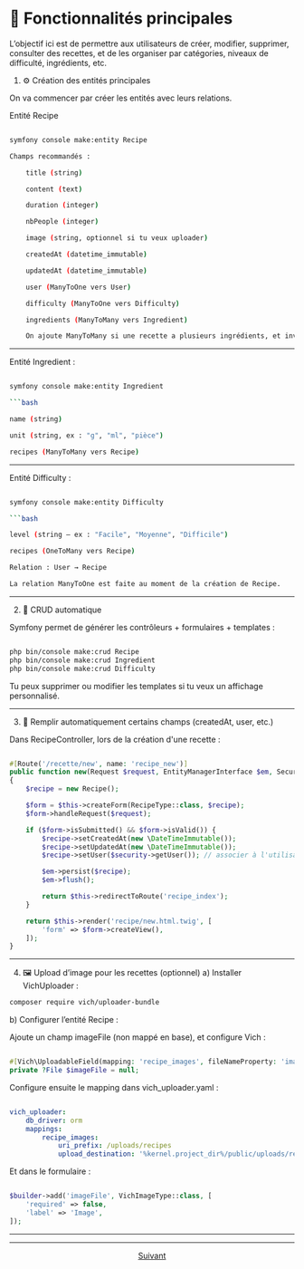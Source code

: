 # 🧩 Fonctionnalités principales

L’objectif ici est de permettre aux utilisateurs de créer, modifier, supprimer, consulter des recettes, et de les organiser par catégories, niveaux de difficulté, ingrédients, etc.

1. ⚙️ Création des entités principales

On va commencer par créer les entités avec leurs relations.

Entité Recipe

```bash

symfony console make:entity Recipe

```
```bash
Champs recommandés :

    title (string)

    content (text)

    duration (integer)

    nbPeople (integer)

    image (string, optionnel si tu veux uploader)

    createdAt (datetime_immutable)

    updatedAt (datetime_immutable)

```

```bash
    user (ManyToOne vers User)

    difficulty (ManyToOne vers Difficulty)

    ingredients (ManyToMany vers Ingredient)

    On ajoute ManyToMany si une recette a plusieurs ingrédients, et inversement.
```
---

Entité Ingredient :

```bash

symfony console make:entity Ingredient

```bash

name (string)

unit (string, ex : "g", "ml", "pièce")

recipes (ManyToMany vers Recipe)

```

---

Entité Difficulty :

```bash

symfony console make:entity Difficulty

```bash

level (string – ex : "Facile", "Moyenne", "Difficile")

recipes (OneToMany vers Recipe)

Relation : User → Recipe

La relation ManyToOne est faite au moment de la création de Recipe.
```

---

2. 💾 CRUD automatique

Symfony permet de générer les contrôleurs + formulaires + templates :

```bash

php bin/console make:crud Recipe
php bin/console make:crud Ingredient
php bin/console make:crud Difficulty

```

Tu peux supprimer ou modifier les templates si tu veux un affichage personnalisé.

---

3. 🧠 Remplir automatiquement certains champs (createdAt, user, etc.)

Dans RecipeController, lors de la création d'une recette :

```php

#[Route('/recette/new', name: 'recipe_new')]
public function new(Request $request, EntityManagerInterface $em, Security $security): Response
{
    $recipe = new Recipe();

    $form = $this->createForm(RecipeType::class, $recipe);
    $form->handleRequest($request);

    if ($form->isSubmitted() && $form->isValid()) {
        $recipe->setCreatedAt(new \DateTimeImmutable());
        $recipe->setUpdatedAt(new \DateTimeImmutable());
        $recipe->setUser($security->getUser()); // associer à l'utilisateur connecté

        $em->persist($recipe);
        $em->flush();

        return $this->redirectToRoute('recipe_index');
    }

    return $this->render('recipe/new.html.twig', [
        'form' => $form->createView(),
    ]);
}

```

---

4. 🖼 Upload d’image pour les recettes (optionnel)
a) Installer VichUploader :

```bash
composer require vich/uploader-bundle
```

b) Configurer l’entité Recipe :

Ajoute un champ imageFile (non mappé en base), et configure Vich :

```php

#[Vich\UploadableField(mapping: 'recipe_images', fileNameProperty: 'image')]
private ?File $imageFile = null;

```

Configure ensuite le mapping dans vich_uploader.yaml :

```yaml

vich_uploader:
    db_driver: orm
    mappings:
        recipe_images:
            uri_prefix: /uploads/recipes
            upload_destination: '%kernel.project_dir%/public/uploads/recipes'

```


Et dans le formulaire :

```php

$builder->add('imageFile', VichImageType::class, [
    'required' => false,
    'label' => 'Image',
]);

```

---



---

<p align="center">
  <a href="./commentaires.md">Suivant</a>
</p>
